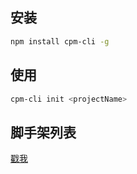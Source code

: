 ## 安装
```bash
npm install cpm-cli -g
```

## 使用
```bash
cpm-cli init <projectName>
```

## 脚手架列表
[戳我](https://github.com/cpm-cli)
